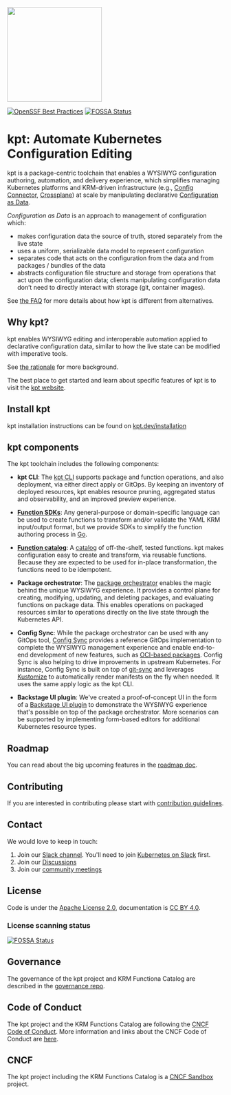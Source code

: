 <img src="logo/KptLogoLarge.png" width="220">


[![OpenSSF Best Practices](https://www.bestpractices.dev/projects/10656/badge)](https://www.bestpractices.dev/projects/10656)
[![FOSSA Status](https://app.fossa.com/api/projects/git%2Bgithub.com%2Fkptdev%2Fkpt.svg?type=shield)](https://app.fossa.com/projects/git%2Bgithub.com%2Fkptdev%2Fkpt?ref=badge_shield)

# kpt: Automate Kubernetes Configuration Editing

kpt is a package-centric toolchain that enables a WYSIWYG configuration authoring, automation, and delivery experience,
which simplifies managing Kubernetes platforms and KRM-driven infrastructure (e.g.,
[Config Connector](https://github.com/GoogleCloudPlatform/k8s-config-connector), [Crossplane](https://crossplane.io)) at
scale by manipulating declarative [Configuration as Data](docs/design-docs/06-config-as-data.md).

*Configuration as Data* is an approach to management of configuration which:

* makes configuration data the source of truth, stored separately from the live
  state
* uses a uniform, serializable data model to represent configuration
* separates code that acts on the configuration from the data and from packages
  / bundles of the data
* abstracts configuration file structure and storage from operations that act
  upon the configuration data; clients manipulating configuration data don’t
  need to directly interact with storage (git, container images).

See [the FAQ](https://kpt.dev/faq/) for more details about how kpt is different from alternatives.

## Why kpt?

kpt enables WYSIWYG editing and interoperable automation applied to declarative configuration data, similar to how the
live state can be modified with imperative tools. 

See [the rationale](https://kpt.dev/guides/rationale) for more background.

The best place to get started and learn about specific features of kpt is to visit the [kpt website](https://kpt.dev/).

## Install kpt

kpt installation instructions can be found on [kpt.dev/installation](https://kpt.dev/installation/)

## kpt components

The kpt toolchain includes the following components:

- **kpt CLI**: The [kpt CLI](https://kpt.dev/reference/cli/) supports package and function operations, and also
  deployment, via either direct apply or GitOps. By keeping an inventory of deployed resources, kpt enables resource
  pruning, aggregated status and observability, and an improved preview experience.

- [**Function SDKs**](https://github.com/kptdev/krm-functions-sdk): Any general-purpose or domain-specific language can
  be used to create functions to transform and/or validate the YAML KRM input/output format, but we provide SDKs to
  simplify the function authoring process in [Go](https://kpt.dev/book/05-developing-functions/02-developing-in-Go).

- [**Function catalog**](https://github.com/kptdev/krm-functions-catalog): A [catalog](https://catalog.kpt.dev/) of
  off-the-shelf, tested functions. kpt makes configuration easy to create and transform, via reusable functions. Because
  they are expected to be used for in-place transformation, the functions need to be idempotent.

- **Package orchestrator**: 
  The [package orchestrator](https://github.com/kptdev/kpt/blob/main/docs/design-docs/07-package-orchestration.md)
  enables the magic behind the unique WYSIWYG experience. It provides a control plane for creating,
  modifying, updating, and deleting packages, and evaluating functions on package data. This enables operations on packaged resources
  similar to operations directly on the live state through the Kubernetes API.

- **Config Sync**: While the package orchestrator
  can be used with any GitOps tool, [Config Sync](https://github.com/kptdev/kpt-config-sync) provides a reference GitOps implementation to complete the WYSIWYG management
  experience and enable end-to-end development of new features, such as 
  [OCI-based packages](https://github.com/kptdev/kpt/issues/2300). Config Sync is also helping to drive improvements
  in upstream Kubernetes. For instance, Config Sync is built on top of [git-sync](https://github.com/kubernetes/git-sync) and
  leverages [Kustomize](https://kustomize.io) to automatically render manifests on the fly when needed. It uses the same apply
  logic as the kpt CLI.

- **Backstage UI plugin**: We've created a proof-of-concept UI in the form of a [Backstage UI plugin](https://github.com/kptdev/kpt-backstage-plugins) to demonstrate the WYSIWYG experience that's possible on top of the
  package orchestrator. More scenarios can be supported by implementing form-based editors for additional Kubernetes resource types.

## Roadmap

You can read about the big upcoming features in the [roadmap doc](/docs/ROADMAP.md).

## Contributing

If you are interested in contributing please start with [contribution guidelines](CONTRIBUTING.md).

## Contact

We would love to keep in touch:

1. Join our [Slack channel](https://kubernetes.slack.com/channels/kpt). You'll
   need to join [Kubernetes on Slack](https://slack.k8s.io/) first.
1. Join our [Discussions](https://github.com/kptdev/kpt/discussions)
1. Join our [community meetings](https://zoom-lfx.platform.linuxfoundation.org/meeting/98980817322?password=c09cdcc7-59c0-49c4-9802-ad4d50faafcd&invite=true)

## License

Code is under the [Apache License 2.0](LICENSE), documentation is [CC BY 4.0](LICENSE-documentation).

### License scanning status

[![FOSSA Status](https://app.fossa.com/api/projects/git%2Bgithub.com%2Fkptdev%2Fkpt.svg?type=large)](https://app.fossa.com/projects/git%2Bgithub.com%2Fkptdev%2Fkpt?ref=badge_large)

## Governance

The governance of the kpt project and KRM Functiona Catalog are described in the
[governance repo](https://github.com/kptdev/governance).

## Code of Conduct

The kpt project and the KRM Functions Catalog are following the
[CNCF Code of Conduct](https://github.com/cncf/foundation/blob/main/code-of-conduct.md).
More information and links about the CNCF Code of Conduct are [here](code-of-conduct.md).

## CNCF

The kpt project including the KRM Functions Catalog is a [CNCF Sandbox](https://www.cncf.io/sandbox-projects/) project.

